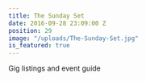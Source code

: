 ```yaml
---
title: The Sunday Set
date: 2016-09-28 23:09:00 Z
position: 29
image: "/uploads/The-Sunday-Set.jpg"
is_featured: true
---
```


Gig listings and event guide
